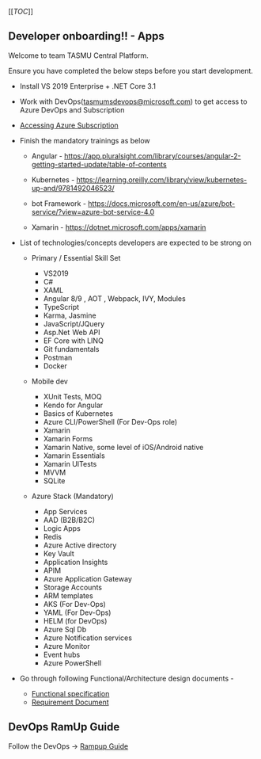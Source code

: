 [[_TOC_]]

## **Developer onboarding!!** - Apps

Welcome to team TASMU Central Platform. 

Ensure you have completed the below steps before you start development. 

- Install VS 2019 Enterprise + .NET Core 3.1 

- Work with DevOps(tasmumsdevops@microsoft.com) to get access to Azure DevOps and Subscription
- [Accessing Azure Subscription](https://portal.azure.com/#@tasmusqcp.onmicrosoft.com)

- Finish the mandatory trainings as below  

  - Angular - https://app.pluralsight.com/library/courses/angular-2-getting-started-update/table-of-contents 

  - Kubernetes - https://learning.oreilly.com/library/view/kubernetes-up-and/9781492046523/ 

  - bot Framework - https://docs.microsoft.com/en-us/azure/bot-service/?view=azure-bot-service-4.0 

  - Xamarin - https://dotnet.microsoft.com/apps/xamarin 

- List of technologies/concepts developers are expected to be strong on  

  - Primary / Essential Skill Set 

    - VS2019 
    - C# 
    - XAML 
    - Angular 8/9 , AOT , Webpack, IVY, Modules 
    - TypeScript 
    - Karma, Jasmine 
    - JavaScript/JQuery 
    - Asp.Net  Web API 
    - EF Core with LINQ 
    - Git fundamentals 
    - Postman 
    - Docker
   
  - Mobile dev
    - XUnit Tests, MOQ
    - Kendo for Angular 
    - Basics of Kubernetes 
    - Azure CLI/PowerShell (For Dev-Ops role) 
    - Xamarin 
    - Xamarin Forms 
    - Xamarin Native, some level of iOS/Android native  
    - Xamarin Essentials 
    - Xamarin UITests 
    - MVVM 
    - SQLite 

  - Azure Stack (Mandatory) 
    - App Services
    - AAD (B2B/B2C)
    - Logic Apps
    - Redis
    - Azure Active directory
    - Key Vault
    - Application Insights
    - APIM
    - Azure Application Gateway
    - Storage Accounts 
    - ARM templates  
    - AKS (For Dev-Ops) 
    - YAML (For Dev-Ops) 
    - HELM (for DevOps)  
    - Azure Sql Db 
    - Azure Notification services  
    - Azure Monitor  
    - Event hubs 
    - Azure PowerShell 

- Go through following Functional/Architecture design documents - 
  - [Functional specification](https://microsofteur.sharepoint.com/teams/TASMUNationalPlatform-DeliveryStream-MicrosoftOnly/_layouts/15/Doc.aspx?sourcedoc=%7BA160C455-41DD-4028-B4A9-7D8710E7D4D1%7D&file=TASMU-Smart-Qatar-Central-Platform-functional-specification.docx&action=default&mobileredirect=true&CT=1589695281522&OR=ItemsView) 
  - [Requirement Document](https://microsofteur.sharepoint.com/teams/TASMUNationalPlatform-DeliveryStream-MicrosoftOnly/_layouts/15/Doc.aspx?sourcedoc=%7BC8E05259-B8B8-44E4-9FE6-048B5242AE50%7D&file=TASMU-Smart-Qatar-Central-Platform-requirements.docx&action=default&mobileredirect=true&CT=1589695422264&OR=ItemsView)

## DevOps RamUp Guide
Follow the DevOps -> [Rampup Guide](/Overview/DevOps/Ramp-Up-Guide)
